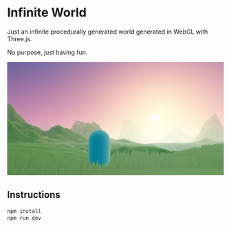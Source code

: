 # Infinite World

Just an infinite procedurally generated world generated in WebGL with Three.js.

No purpose, just having fun.

![Infinite World Screenshot](public/social/share-1200x630.png?raw=true "Infinite World Screenshot")

## Instructions

```
npm install
npm run dev
```